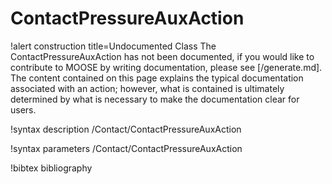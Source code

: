 <!-- MOOSE Documentation Stub: Remove this when content is added. -->

# ContactPressureAuxAction

!alert construction title=Undocumented Class
The ContactPressureAuxAction has not been documented, if you would like to contribute to MOOSE by writing
documentation, please see [/generate.md]. The content contained on this page explains the typical
documentation associated with an action; however, what is contained is ultimately determined by what
is necessary to make the documentation clear for users.

!syntax description /Contact/ContactPressureAuxAction

!syntax parameters /Contact/ContactPressureAuxAction

!bibtex bibliography
